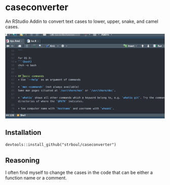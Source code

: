 # caseconverter

An RStudio Addin to convert text cases to lower, upper, snake, and camel cases.

![](inst/media/caseconverter.gif)

## Installation

```
devtools::install_github("strboul/caseconverter")
```

## Reasoning
I often find myself to change the cases in the code that can be either a function name or a comment.
